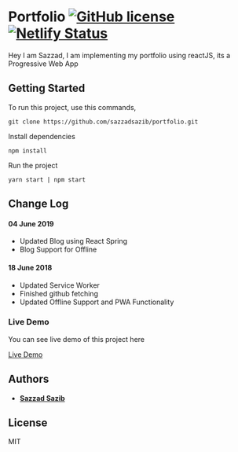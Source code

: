 # Portfolio  [![GitHub license](https://img.shields.io/badge/license-MIT-blue.svg)](https://github.com/sazzadsazib/UtilityCss/blob/master/LICENSE)  [![Netlify Status](https://api.netlify.com/api/v1/badges/97399a9d-e2b0-4549-bdb7-b3aded01540b/deploy-status)](https://app.netlify.com/sites/sazib/deploys)

Hey I am Sazzad, I am implementing my portfolio using reactJS, its a Progressive Web App

## Getting Started

To run this project, use this commands,

   `git clone https://github.com/sazzadsazib/portfolio.git`
   
   Install dependencies
   
   `npm install`
   
   Run the project
   
   `yarn start | npm start`

## Change Log

#### 04 June 2019

* Updated Blog using React Spring
* Blog Support for Offline

#### 18 June 2018

* Updated Service Worker
* Finished github fetching
* Updated Offline Support and PWA Functionality



### Live Demo

You can see live demo of this project here


[Live Demo](https://sazib.netlify.com/)



## Authors

* **[Sazzad Sazib](https://github.com/sazzadsazib)** 


## License

MIT

